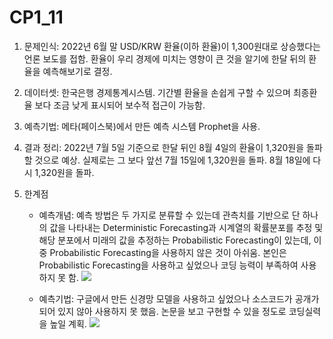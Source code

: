 # CP1_11

1. 문제인식: 2022년 6월 말 USD/KRW 환율(이하 환율)이 1,300원대로 상승했다는 언론 보도를 접함. 환율이 우리 경제에 미치는 영향이 큰 것을 알기에 한달 뒤의 환율을 예측해보기로 결정.


2. 데이터셋: 한국은행 경제통계시스템. 기간별 환율을 손쉽게 구할 수 있으며 최종환율 보다 조금 낮게 표시되어 보수적 접근이 가능함.


3. 예측기법: 메타(페이스북)에서 만든 예측 시스템 Prophet을 사용.


4. 결과 정리: 2022년 7월 5일 기준으로 한달 뒤인 8월 4일의 환율이 1,320원을 돌파할 것으로 예상. 실제로는 그 보다 앞선 7월 15일에 1,320원을 돌파. 8월 18일에 다시 1,320원을 돌파.


5. 한계점
    - 예측개념: 예측 방법은 두 가지로 분류할 수 있는데 
               관측치를 기반으로 단 하나의 값을 나타내는 Deterministic Forecasting과 
               시계열의 확률분포를 추정 및 해당 분포에서 미래의 값을 추정하는 Probabilistic Forecasting이 있는데,
               이 중 Probabilistic Forecasting을 사용하지 않은 것이 아쉬움.
               본인은 Probabilistic Forecasting을 사용하고 싶었으나 코딩 능력이 부족하여 사용하지 못 함.
               <img src="https://user-images.githubusercontent.com/10494367/177470000-8afd3655-478b-43b3-aa12-c2b8d6711f40.jpg">


    - 예측기법: 구글에서 만든 신경망 모델을 사용하고 싶었으나 소스코드가 공개가 되어 있지 않아 사용하지 못 했음. 논문을 보고 구현할 수 있을 정도로 코딩실력을 높일 계획.
               <img src="https://user-images.githubusercontent.com/10494367/177469987-ea9ee522-5e26-4848-9e93-839ffdbc1ec5.jpg">

